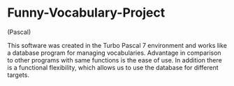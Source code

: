 # Funny-Vocabulary-Project
(Pascal)

This software was created in the Turbo Pascal 7 environment and works like a database program for managing vocabularies. Advantage in comparison to other programs with same functions is the ease of use. In addition there is a functional flexibility, which allows us to use the database for different targets.
